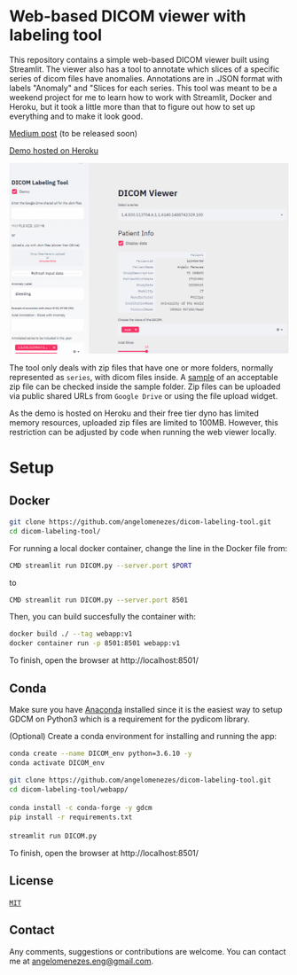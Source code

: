 # Web-based DICOM viewer with labeling tool

This repository contains a simple web-based DICOM viewer built using Streamlit. The viewer also has a tool to annotate which slices of a specific series of dicom files have anomalies. Annotations are in .JSON format with labels "Anomaly" and "Slices for each series. This tool was meant to be a weekend project for me to learn how to work with Streamlit, Docker and Heroku, but it took a little more than that to figure out how to set up everything and to make it look good.

[Medium post](https://github.com/angelomenezes/dicom-labeling-tool/#) (to be released soon)

[Demo hosted on Heroku](https://dicom-labeling-tool.herokuapp.com/)

![](sample/webapp-sample.gif)

The tool only deals with zip files that have one or more folders, normally represented as `series`, with dicom files inside. A [sample](sample/sample.zip) of an acceptable zip file can be checked inside the sample folder.
Zip files can be uploaded via public shared URLs from `Google Drive` or using the file upload widget. 

As the demo is hosted on Heroku and their free tier dyno has limited memory resources, uploaded zip files are limited to 100MB. However, this restriction can be adjusted by code when running the web viewer locally.


# Setup
## Docker

```bash
git clone https://github.com/angelomenezes/dicom-labeling-tool.git
cd dicom-labeling-tool/
``` 

For running a local docker container, change the line in the Docker file from:
```bash
CMD streamlit run DICOM.py --server.port $PORT
```
to
```bash
CMD streamlit run DICOM.py --server.port 8501
```

Then, you can build succesfully the container with:

```bash
docker build ./ --tag webapp:v1
docker container run -p 8501:8501 webapp:v1
```
To finish, open the browser at http://localhost:8501/

## Conda
Make sure you have [Anaconda](https://www.anaconda.com/) installed since it is the easiest way to setup GDCM on Python3 which is a requirement for the pydicom library.

(Optional) Create a conda environment for installing and running the app:

```bash
conda create --name DICOM_env python=3.6.10 -y
conda activate DICOM_env
```

```bash
git clone https://github.com/angelomenezes/dicom-labeling-tool.git
cd dicom-labeling-tool/webapp/

conda install -c conda-forge -y gdcm
pip install -r requirements.txt

streamlit run DICOM.py
```
To finish, open the browser at http://localhost:8501/

## License
[`MIT`](LICENSE)

## Contact
Any comments, suggestions or contributions are welcome. You can contact me at angelomenezes.eng@gmail.com.